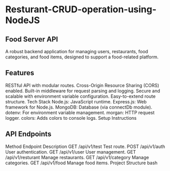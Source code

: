 # Resturant-CRUD-operation-using-NodeJS

## Food Server API
A robust backend application for managing users, restaurants, food categories, and food items, designed to support a food-related platform.

## Features
RESTful API with modular routes.
Cross-Origin Resource Sharing (CORS) enabled.
Built-in middleware for request parsing and logging.
Secure and scalable with environment variable configuration.
Easy-to-extend route structure.
Tech Stack
Node.js: JavaScript runtime.
Express.js: Web framework for Node.js.
MongoDB: Database (via connectDb module).
dotenv: For environment variable management.
morgan: HTTP request logger.
colors: Adds colors to console logs.
Setup Instructions



## API Endpoints
Method	Endpoint	Description
GET	/api/v1/test	Test route.
POST	/api/v1/auth	User authentication.
GET	/api/v1/user	User management.
GET	/api/v1/resturant	Manage restaurants.
GET	/api/v1/category	Manage categories.
GET	/api/v1/food	Manage food items.
Project Structure
bash


